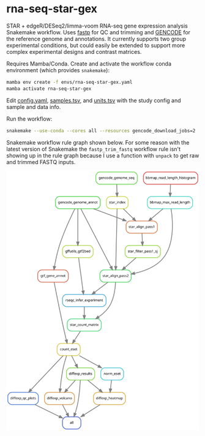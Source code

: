 # rna-seq-star-gex

STAR + edgeR/DESeq2/limma-voom RNA-seq gene expression analysis Snakemake
workflow. Uses [fastp](https://github.com/OpenGene/fastp) for QC and trimming
and [GENCODE](https://www.gencodegenes.org/) for the reference genome and
annotations. It currently supports two group experimental conditions, but could
easily be extended to support more complex experimental designs and contrast
matrices.

Requires Mamba/Conda. Create and activate the workflow conda environment (which
provides `snakemake`):

```bash
mamba env create -f envs/rna-seq-star-gex.yaml
mamba activate rna-seq-star-gex
```

Edit [config.yaml](config/config.yaml), [samples.tsv](config/samples.tsv),
and [units.tsv](config/units.tsv) with the study config and sample and data
info.

Run the workflow:

```bash
snakemake --use-conda --cores all --resources gencode_download_jobs=2
```

Snakemake workflow rule graph shown below. For some reason with the latest
version of Snakemake the `fastp_trim_fastq` workflow rule isn't showing up in
the rule graph because I use a function with `unpack` to get raw and trimmed
FASTQ inputs.

![Snakemake rule graph](rna-seq-star-gex.svg)

